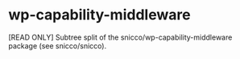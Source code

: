 # wp-capability-middleware
[READ ONLY] Subtree split of the snicco/wp-capability-middleware package (see snicco/snicco).
